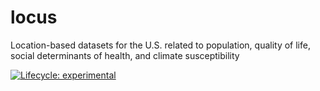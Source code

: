 # locus
Location-based datasets for the U.S. related to population, quality of life, social determinants of health, and climate susceptibility

<!-- badges: start -->
[![Lifecycle: experimental](https://img.shields.io/badge/lifecycle-experimental-orange.svg)](https://www.tidyverse.org/lifecycle/#experimental)
<!-- badges: end -->
